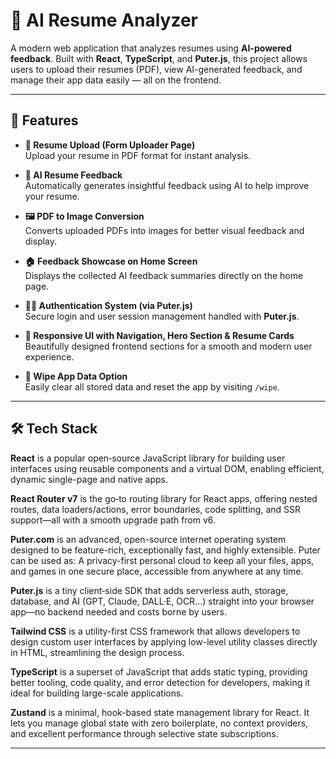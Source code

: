 # 🧠 AI Resume Analyzer

A modern web application that analyzes resumes using **AI-powered feedback**. Built with **React**, **TypeScript**, and **Puter.js**, this project allows users to upload their resumes (PDF), view AI-generated feedback, and manage their app data easily — all on the frontend.

---

## 🚀 Features

- **🧾 Resume Upload (Form Uploader Page)**  
  Upload your resume in PDF format for instant analysis.

- **🧠 AI Resume Feedback**  
  Automatically generates insightful feedback using AI to help improve your resume.

- **🖼️ PDF to Image Conversion**  
  Converts uploaded PDFs into images for better visual feedback and display.

- **🏠 Feedback Showcase on Home Screen**  
  Displays the collected AI feedback summaries directly on the home page.

- **🧑‍💻 Authentication System (via Puter.js)**  
  Secure login and user session management handled with **Puter.js**.

- **🧭 Responsive UI with Navigation, Hero Section & Resume Cards**  
  Beautifully designed frontend sections for a smooth and modern user experience.

- **🧹 Wipe App Data Option**  
  Easily clear all stored data and reset the app by visiting `/wipe`.

---

## 🛠️ Tech Stack

**React** is a popular open‑source JavaScript library for building user interfaces using reusable components and a virtual DOM, enabling efficient, dynamic single-page and native apps.

**React Router v7** is the go‑to routing library for React apps, offering nested routes, data loaders/actions, error boundaries, code splitting, and SSR support—all with a smooth upgrade path from v6.

**Puter.com** is an advanced, open-source internet operating system designed to be feature-rich, exceptionally fast, and highly extensible. Puter can be used as: A privacy-first personal cloud to keep all your files, apps, and games in one secure place, accessible from anywhere at any time.

**Puter.js** is a tiny client‑side SDK that adds serverless auth, storage, database, and AI (GPT, Claude, DALL·E, OCR…) straight into your browser app—no backend needed and costs borne by users.

**Tailwind CSS** is a utility-first CSS framework that allows developers to design custom user interfaces by applying low-level utility classes directly in HTML, streamlining the design process.

**TypeScript** is a superset of JavaScript that adds static typing, providing better tooling, code quality, and error detection for developers, making it ideal for building large-scale applications.

**Zustand** is a minimal, hook-based state management library for React. It lets you manage global state with zero boilerplate, no context providers, and excellent performance through selective state subscriptions.

---

